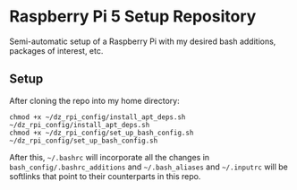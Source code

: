 # Raspberry Pi 5 Setup Repository

Semi-automatic setup of a Raspberry Pi with my desired bash additions, packages of interest, etc.

## Setup

After cloning the repo into my home directory:

```
chmod +x ~/dz_rpi_config/install_apt_deps.sh
~/dz_rpi_config/install_apt_deps.sh
chmod +x ~/dz_rpi_config/set_up_bash_config.sh
~/dz_rpi_config/set_up_bash_config.sh
```

After this, `~/.bashrc` will incorporate all the changes in `bash_config/.bashrc_additions` and `~/.bash_aliases` and `~/.inputrc` will be softlinks that point to their counterparts in this repo.